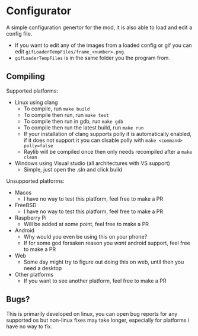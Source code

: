 # Configurator

A simple configuration genertor for the mod, it is also able to load and edit a config file.

- If you want to edit any of the images from a loaded config or gif you can edit `gifLoaderTempFiles/frame_<number>.png`.
- `gifLoaderTempFiles` is in the same folder you the program from.

## Compiling

Supported platforms:

- Linux using clang
  - To compile, run `make build`
  - To compile then run, run `make test`
  - To compile then run in gdb, run `make gdb`
  - To compile then run the latest build, run `make run`
  - If your installation of clang supports polly it is automatically enabled, if it does not support it you can disable polly with `make <command> polly=false`
  - Raylib will be compiled once then only needs recompiled after a `make clean`
- Windows using Visual studio (all architectures with VS support)
  - Simple, just open the .sln and click build

Unsupported platforms:

- Macos
  - I have no way to test this platform, feel free to make a PR
- FreeBSD
  - I have no way to test this platform, feel free to make a PR
- Raspberry Pi
  - Will be added at some point, feel free to make a PR
- Android
  - Why would you even be using this on your phone?
  - If for some god forsaken reason you *want* android support, feel free to make a PR
- Web
  - Some day might try to figure out doing this on web, until then you need a desktop
- Other platforms
  - If you want to see another platform, feel free to make a PR

## Bugs?

This is primarily developed on linux, you can open bug reports for any supported os but non-linux fixes may take longer, especially for platforms i have no way to fix.
